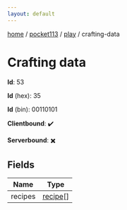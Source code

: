 ```yaml
---
layout: default
---
```


[home](/)  /  [pocket113](/protocol/pocket113)  /  [play](/protocol/pocket113/play)  /  crafting-data

# Crafting data

**Id**: 53

**Id** (hex): 35

**Id** (bin): 00110101

**Clientbound**: ✔️

**Serverbound**: ✖️

## Fields

Name | Type
---|---
recipes | [recipe](/protocol/pocket113/types/recipe)[]
